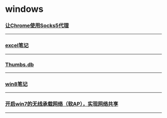 windows
=======

### [让Chrome使用Socks5代理](chrome-socks5)

---

### [excel笔记](excel-note)

---

### [Thumbs.db](thumbs.db)

---

### [win8笔记](win8-note)

---

### [开启win7的无线承载网络（软AP），实现网络共享](wireless-hosted-network)

---
